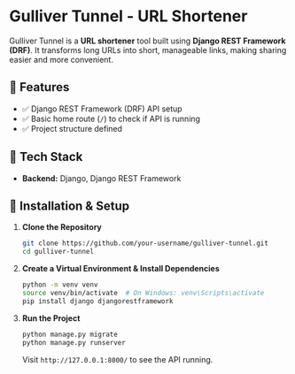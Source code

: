 # Gulliver Tunnel - URL Shortener

Gulliver Tunnel is a **URL shortener** tool built using **Django REST Framework (DRF)**. It transforms long URLs into short, manageable links, making sharing easier and more convenient.

## 🔹 Features
- ✅ Django REST Framework (DRF) API setup
- ✅ Basic home route (`/`) to check if API is running
- ✅ Project structure defined

## 🔹 Tech Stack
- **Backend:** Django, Django REST Framework

## 🔹 Installation & Setup
1. **Clone the Repository**
   ```bash
   git clone https://github.com/your-username/gulliver-tunnel.git
   cd gulliver-tunnel
   ```
2. **Create a Virtual Environment & Install Dependencies**
   ```bash
   python -m venv venv
   source venv/bin/activate  # On Windows: venv\Scripts\activate
   pip install django djangorestframework
   ```
3. **Run the Project**
   ```bash
   python manage.py migrate
   python manage.py runserver
   ```
   Visit `http://127.0.0.1:8000/` to see the API running.

